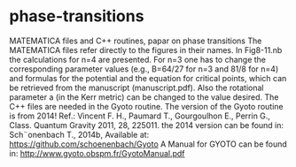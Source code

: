 # phase-transitions
MATEMATICA files and C++ routines, papar on phase transitions
The MATEMATICA files refer directly to the figures in their names.
In Fig8-11.nb the calculations for n=4 are presented. For n=3
one has to change the corresponding parameter values
(e.g., B=64/27 for n=3 and 81/8 for n=4) and formulas
for the potential and the equation for critical points,
which can be retrieved from the manuscript (manuscript.pdf).
Also the rotational parameter a (in the Kerr metric) can
be changed to the value desired. 
The C++ files are needed in the Gyoto routine. The version 
of the Gyoto routine is from 2014!
Ref.: Vincent F. H., Paumard T., Gourgoulhon E., Perrin G., 
Class. Quantum Gravity 2011, 28, 225011.
the 2014 version can be found in:
Sch¨onenbach T., 2014b, Available at: https://github.com/schoenenbach/Gyoto
A Manual for GYOTO can be found in:
http://www.gyoto.obspm.fr/GyotoManual.pdf
